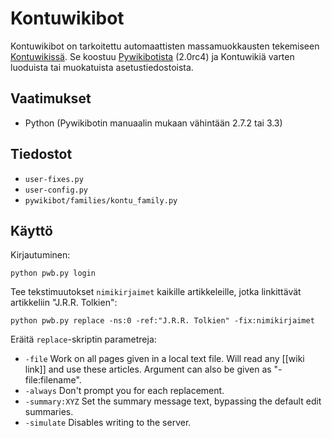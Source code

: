 # Kontuwikibot

Kontuwikibot on tarkoitettu automaattisten massamuokkausten tekemiseen [Kontuwikissä](http://kontu.wiki). Se koostuu [Pywikibotista](https://www.mediawiki.org/wiki/Manual:Pywikibot) (2.0rc4) ja Kontuwikiä varten luoduista tai muokatuista asetustiedostoista.

## Vaatimukset

- Python (Pywikibotin manuaalin mukaan vähintään 2.7.2 tai 3.3)

## Tiedostot

- `user-fixes.py`
- `user-config.py`
- `pywikibot/families/kontu_family.py`

## Käyttö

Kirjautuminen:

`python pwb.py login`

Tee tekstimuutokset `nimikirjaimet` kaikille artikkeleille, jotka linkittävät artikkeliin "J.R.R. Tolkien":

`python pwb.py replace -ns:0 -ref:"J.R.R. Tolkien" -fix:nimikirjaimet`

Eräitä `replace`-skriptin parametreja:
- `-file`         Work on all pages given in a local text file. Will read any [[wiki link]] and use these articles. Argument can also be given as "-file:filename".
- `-always`       Don't prompt you for each replacement.
- `-summary:XYZ`  Set the summary message text, bypassing the default edit summaries.
- `-simulate`     Disables writing to the server.
